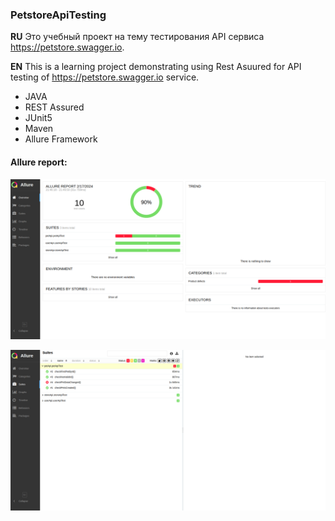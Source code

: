 ### PetstoreApiTesting
**RU** Это учебный проект на тему тестирования API сервиса https://petstore.swagger.io.

**EN** This is a learning project demonstrating using Rest Asuured for API testing of https://petstore.swagger.io service.

* JAVA
* REST Assured
* JUnit5
* Maven
* Allure Framework

#### Allure report:

![alt text](./allure-main-screen.png "Allure report with 1 failed test")

![alt text](./allure-suites.png "Allure report with 1 failed test")
